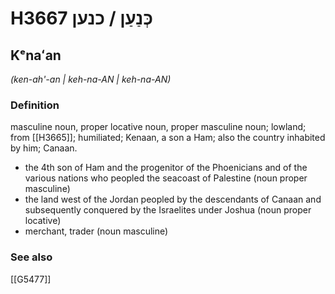# H3667 כְּנַעַן / כנען

## Kᵉnaʻan

_(ken-ah'-an | keh-na-AN | keh-na-AN)_

### Definition

masculine noun, proper locative noun, proper masculine noun; lowland; from [[H3665]]; humiliated; Kenaan, a son a Ham; also the country inhabited by him; Canaan.

- the 4th son of Ham and the progenitor of the Phoenicians and of the various nations who peopled the seacoast of Palestine (noun proper masculine)
- the land west of the Jordan peopled by the descendants of Canaan and subsequently conquered by the Israelites under Joshua (noun proper locative)
- merchant, trader (noun masculine)
### See also

[[G5477]]

